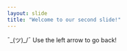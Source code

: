 ```yaml
---
layout: slide
title: "Welcome to our second slide!"
---
```

¯\_(ツ)_/¯ 
Use the left arrow to go back!
